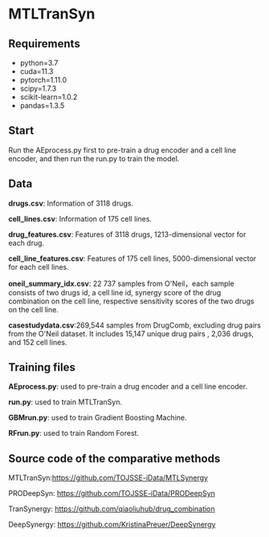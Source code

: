 # MTLTranSyn

## Requirements

- python=3.7
- cuda=11.3
- pytorch=1.11.0
- scipy=1.7.3
- scikit-learn=1.0.2
- pandas=1.3.5

## Start

Run the AEprocess.py first to pre-train a drug encoder and a cell line encoder, and then run the run.py to train the model.

## Data

**drugs.csv**:  Information of 3118 drugs.

**cell_lines.csv**:  Information of 175 cell lines.

**drug_features.csv**:  Features of  3118 drugs, 1213-dimensional vector for each drug.

**cell_line_features.csv**:  Features of 175 cell lines, 5000-dimensional vector for each cell lines.

**oneil_summary_idx.csv**:  22 737 samples from O'Neil，each sample consists of two drugs id, a cell line id, synergy score of the drug combination on the cell line, respective sensitivity scores of the two drugs on the cell line.  

**casestudydata.csv**:269,544 samples from DrugComb, excluding drug pairs from the O'Neil dataset.  It includes 15,147 unique drug pairs , 2,036 drugs, and 152 cell lines.

## Training files

**AEprocess.py**: used to pre-train a drug encoder and a cell line encoder.

**run.py**: used to train MTLTranSyn.

**GBMrun.py**: used to train Gradient Boosting Machine.

**RFrun.py**: used to train Random Forest.

## Source code of the comparative methods

MTLTranSyn:https://github.com/TOJSSE-iData/MTLSynergy

PRODeepSyn: https://github.com/TOJSSE-iData/PRODeepSyn

TranSynergy: https://github.com/qiaoliuhub/drug_combination

DeepSynergy: https://github.com/KristinaPreuer/DeepSynergy
